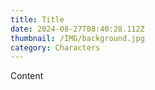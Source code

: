 ```yaml
---
title: Title
date: 2024-08-27T08:40:28.112Z
thumbnail: /IMG/background.jpg
category: Characters
---
```

C﻿ontent